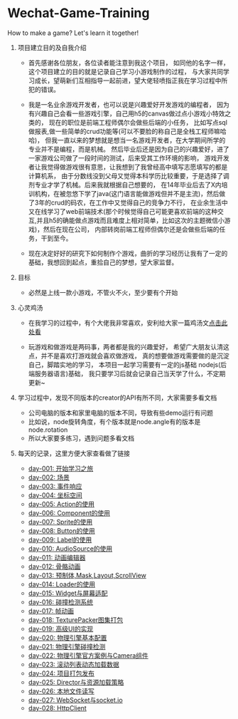 # Wechat-Game-Training
How to make a game? Let's learn it together!

1. 项目建立目的及自我介绍

    * 首先感谢各位朋友，各位读者能注意到我这个项目，
        如同他的名字一样，这个项目建立的目的就是记录自己学习小游戏制作的过程，
        与大家共同学习成长，望萌新们互相指导一起前进，望大佬轻喷指正我在学习过程中所犯的错误。
       
    * 我是一名业余游戏开发者，也可以说是兴趣爱好开发游戏的编程者，
        因为有兴趣自己会看一些游戏引擎，自己用h5的canvas做过点小游戏小特效之类的，
        现在的职位是前端工程师偶尔会做些后端的小任务，
        比如写点sql做报表,做一些简单的crud功能等(可以不要脸的称自己是全栈工程师嘛哈哈)，
        但我一直以来的梦想就是想当一名游戏开发者，在大学期间所学的专业并不是编程，而是机械。
        然后毕业后还是因为自己的兴趣爱好，进了一家游戏公司做了一段时间的测试，后来受其工作环境的影响，
        游戏开发者让我觉得做游戏很有意思，让我想到了我曾经高中填写志愿填写的都是计算机系，
        由于分数线没到父母又觉得本科学历比较重要，于是选择了调剂专业才学了机械。后来我就根据自己想要的，
        在14年毕业后去了X内培训机构，在被忽悠下学了java(这门语言能做游戏但并不是主流)，然后做了3年的crud的码农，在工作中又觉得自己的竞争力不行，
        在业余生活中又在线学习了web前端技术(那个时候觉得自己可能更喜欢前端的这种交互,并且h5的确能做点游戏而且难度上相对简单，比如这次的主题微信小游戏)，然后在现在公司，
        内部转岗前端工程师但偶尔还是会做些后端的任务，干到至今。
        
    * 现在决定好好的研究下如何制作个游戏，曲折的学习经历让我有了一定的基础，我想回到起点，重拾自己的梦想，望大家监督。
    
2. 目标

    * 必然是上线一款小游戏，不管火不火，至少要有个开始

3. 心灵鸡汤

    * 在我学习的过程中，有个大佬我非常喜欢，安利给大家一篇鸡汤文[点击此处看](https://www.zhangxinxu.com/life/2019/03/study/)
    
    * 玩游戏和做游戏是两码事，两者都是我的兴趣爱好，
        希望广大朋友认清这点，并不是喜欢打游戏就会喜欢做游戏，
        真的想要做游戏需要做的是沉淀自己，脚踏实地的学习，
        本项目一起学习需要有一定的js基础 nodejs(后端服务器语言)基础，
        我只要学习后就会记录自己当天学了什么，不定期更新~
 
4. 学习过程中，发现不同版本的creator的API有所不同，大家需要多看文档
    * 公司电脑的版本和家里电脑的版本不同，导致有些demo运行有问题
    * 比如说，node旋转角度，有个版本就是node.angle有的版本是node.rotation
    * 所以大家要多练习，遇到问题多看文档 
    
5. 每天的记录，这里方便大家查看做了链接
    * [day-001: 开始学习之旅](./day-001-开始学习之旅/00-开始学习之旅.md)    
    * [day-002: 场景](./day-002-场景/00-cc.Node场景.md)    
    * [day-003: 事件响应](./day-003-事件/00-cc.Node事件响应.md)    
    * [day-004: 坐标空间](./day-004-坐标空间/00-cc.Node坐标空间.md)    
    * [day-005: Action的使用](./day-005-Action/00-Action使用.md)    
    * [day-006: Component的使用](./day-006-Component/00-cc.Component使用.md)    
    * [day-007: Sprite的使用](./day-007-Sprite/00-cc.Sprite使用.md)    
    * [day-008: Button的使用](./day-008-Button/00-cc.Button使用.md)    
    * [day-009: Label的使用](./day-009-Label/00-cc.Label组件使用.md)    
    * [day-010: AudioSource的使用](./day-010-AudioSource/00-AudioSource组件使用.md)    
    * [day-011: 动画编辑器](./day-011-动画编辑器/00-动画编辑器.md)    
    * [day-012: 骨骼动画](./day-012-骨骼动画/00-骨骼动画组件使用.md)    
    * [day-013: 预制体,Mask,Layout,ScrollView](./day-013-预制体,Mask,Layout,ScrollView/00-本章目录.md)    
    * [day-014: Loader的使用](./day-014-Loader/00-cc.Loader使用.md)    
    * [day-015: Widget与屏幕适配](./day-015-Widget与屏幕适配/00-cc.Widget与屏幕适配.md)    
    * [day-016: 碰撞检测系统](./day-016-碰撞检测系统/00-本章目录.md)    
    * [day-017: 帧动画](./day-017-帧动画/00-本章目录.md)    
    * [day-018: TexturePacker图集打包](./day-018-TexturePacker图集打包/00-TexturePacker图集打包.md)    
    * [day-019: 高级UI的实现](./day-019-高级UI的实现/00-高级UI的实现.md)    
    * [day-020: 物理引擎基本配置](./day-020-物理引擎基本配置/00-物理引擎基本配置.md)    
    * [day-021: 物理引擎碰撞检测](./day-021-物理引擎碰撞检测/00-物理引擎碰撞检测.md)    
    * [day-022: 物理引擎官方案例与Camera组件](./day-022-物理引擎官方案例与Camera组件/00-本章目录.md)    
    * [day-023: 滚动列表动态加载数据](./day-023-滚动列表动态加载数据/00-本章目录.md)    
    * [day-024: 项目打包发布](./day-024-项目打包发布/00-本章目录.md)    
    * [day-025: Director与资源加载策略](./day-025-Director与资源加载策略/00-本章目录.md)    
    * [day-026: 本地文件读写](./day-026-本地文件读写/00-本章目录.md)    
    * [day-027: WebSocket与socket.io](./day-027-Websocket与socket.io/00-本章目录.md)    
    * [day-028: HttpClient](./day-028-HttpClient/00-本章目录.md)    
    
    
    
